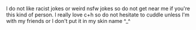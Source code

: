 l do not like racist jokes or weird nsfw jokes so do not get near me if you're this kind of person.
l really love c+h so do not hesitate to cuddle unless l'm with my friends or l don't put it in my skin name ^_^ 

  

